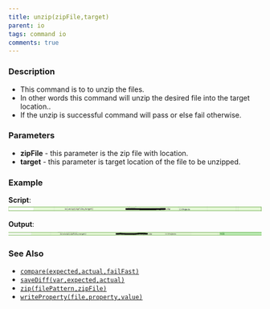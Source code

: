 ```yaml
---
title: unzip(zipFile,target)
parent: io
tags: command io
comments: true
---
```



### Description
- This command is to to unzip the files.
- In other words this command will unzip the desired file into the target location..
- If the unzip is successful command will pass or else fail otherwise.


### Parameters
- **zipFile** \- this parameter is the zip file with location.
- **target** \- this parameter is target location of the file to be unzipped.


### Example
**Script**:<br/>
![script](image/unzip_01.png)

**Output**:<br/>
![output](image/unzip_02.png)


### See Also
- [`compare(expected,actual,failFast)`](compare(expected,actual,failFast))
- [`saveDiff(var,expected,actual)`](saveDiff(var,expected,actual))
- [`zip(filePattern,zipFile)`](zip(filePattern,zipFile))
- [`writeProperty(file,property,value)`](writeProperty(file,property,value))
